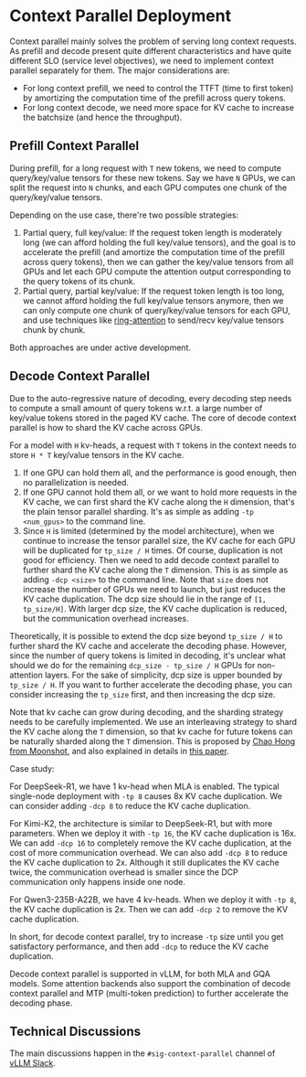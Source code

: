 # Context Parallel Deployment

Context parallel mainly solves the problem of serving long context requests. As prefill and decode present quite different characteristics and have quite different SLO (service level objectives), we need to implement context parallel separately for them. The major considerations are:

- For long context prefill, we need to control the TTFT (time to first token) by amortizing the computation time of the prefill across query tokens.
- For long context decode, we need more space for KV cache to increase the batchsize (and hence the throughput).

## Prefill Context Parallel

During prefill, for a long request with `T` new tokens, we need to compute query/key/value tensors for these new tokens. Say we have `N` GPUs, we can split the request into `N` chunks, and each GPU computes one chunk of the query/key/value tensors.

Depending on the use case, there're two possible strategies:

1. Partial query, full key/value: If the request token length is moderately long (we can afford holding the full key/value tensors), and the goal is to accelerate the prefill (and amortize the computation time of the prefill across query tokens), then we can gather the key/value tensors from all GPUs and let each GPU compute the attention output corresponding to the query tokens of its chunk.
2. Partial query, partial key/value: If the request token length is too long, we cannot afford holding the full key/value tensors anymore, then we can only compute one chunk of query/key/value tensors for each GPU, and use techniques like [ring-attention](http://arxiv.org/abs/2310.01889) to send/recv key/value tensors chunk by chunk.

Both approaches are under active development.

## Decode Context Parallel

Due to the auto-regressive nature of decoding, every decoding step needs to compute a small amount of query tokens w.r.t. a large number of key/value tokens stored in the paged KV cache. The core of decode context parallel is how to shard the KV cache across GPUs.

For a model with `H` kv-heads, a request with `T` tokens in the context needs to store `H * T` key/value tensors in the KV cache.

1. If one GPU can hold them all, and the performance is good enough, then no parallelization is needed.
2. If one GPU cannot hold them all, or we want to hold more requests in the KV cache, we can first shard the KV cache along the `H` dimension, that's the plain tensor parallel sharding. It's as simple as adding `-tp <num_gpus>` to the command line.
3. Since `H` is limited (determined by the model architecture), when we continue to increase the tensor parallel size, the KV cache for each GPU will be duplicated for `tp_size / H` times. Of course, duplication is not good for efficiency. Then we need to add decode context parallel to further shard the KV cache along the `T` dimension. This is as simple as adding `-dcp <size>` to the command line. Note that `size` does not increase the number of GPUs we need to launch, but just reduces the KV cache duplication. The dcp size should lie in the range of `[1, tp_size/H]`. With larger dcp size, the KV cache duplication is reduced, but the communication overhead increases.

Theoretically, it is possible to extend the dcp size beyond `tp_size / H` to further shard the KV cache and accelerate the decoding phase. However, since the number of query tokens is limited in decoding, it's unclear what should we do for the remaining `dcp_size - tp_size / H` GPUs for non-attention layers. For the sake of simplicity, dcp size is upper bounded by `tp_size / H`. If you want to further accelerate the decoding phase, you can consider increasing the `tp_size` first, and then increasing the dcp size.

Note that kv cache can grow during decoding, and the sharding strategy needs to be carefully implemented. We use an interleaving strategy to shard the KV cache along the `T` dimension, so that kv cache for future tokens can be naturally sharded along the `T` dimension. This is proposed by [Chao Hong from Moonshot](https://github.com/youzhedian), and also explained in details in [this paper](http://arxiv.org/abs/2507.07120).

Case study:

For DeepSeek-R1, we have 1 kv-head when MLA is enabled. The typical single-node deployment with `-tp 8` causes 8x KV cache duplication. We can consider adding `-dcp 8` to reduce the KV cache duplication.

For Kimi-K2, the architecture is similar to DeepSeek-R1, but with more parameters. When we deploy it with `-tp 16`, the KV cache duplication is 16x. We can add `-dcp 16` to completely remove the KV cache duplication, at the cost of more communication overhead. We can also add `-dcp 8` to reduce the KV cache duplication to 2x. Although it still duplicates the KV cache twice, the communication overhead is smaller since the DCP communication only happens inside one node.

For Qwen3-235B-A22B, we have 4 kv-heads. When we deploy it with `-tp 8`, the KV cache duplication is 2x. Then we can add `-dcp 2` to remove the KV cache duplication.

In short, for decode context parallel, try to increase `-tp` size until you get satisfactory performance, and then add `-dcp` to reduce the KV cache duplication.

Decode context parallel is supported in vLLM, for both MLA and GQA models. Some attention backends also support the combination of decode context parallel and MTP (multi-token prediction) to further accelerate the decoding phase.

## Technical Discussions

The main discussions happen in the `#sig-context-parallel` channel of [vLLM Slack](https://slack.vllm.ai/).
